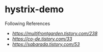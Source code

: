 # hystrix-demo


Following References
- _https://multifrontgarden.tistory.com/238_
- _https://co-de.tistory.com/33_
- _https://sabarada.tistory.com/53_
